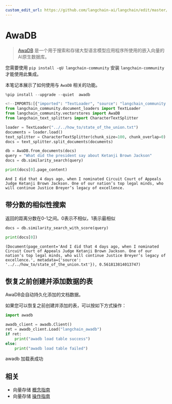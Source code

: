 ```yaml
---
custom_edit_url: https://github.com/langchain-ai/langchain/edit/master/docs/docs/integrations/vectorstores/awadb.ipynb
---
```

# AwaDB
>[AwaDB](https://github.com/awa-ai/awadb) 是一个用于搜索和存储大型语言模型应用程序所使用的嵌入向量的AI原生数据库。

您需要使用 `pip install -qU langchain-community` 安装 `langchain-community` 才能使用此集成。

本笔记本展示了如何使用与 `AwaDB` 相关的功能。


```python
%pip install --upgrade --quiet  awadb
```


```python
<!--IMPORTS:[{"imported": "TextLoader", "source": "langchain_community.document_loaders", "docs": "https://python.langchain.com/api_reference/community/document_loaders/langchain_community.document_loaders.text.TextLoader.html", "title": "AwaDB"}, {"imported": "AwaDB", "source": "langchain_community.vectorstores", "docs": "https://python.langchain.com/api_reference/community/vectorstores/langchain_community.vectorstores.awadb.AwaDB.html", "title": "AwaDB"}, {"imported": "CharacterTextSplitter", "source": "langchain_text_splitters", "docs": "https://python.langchain.com/api_reference/text_splitters/character/langchain_text_splitters.character.CharacterTextSplitter.html", "title": "AwaDB"}]-->
from langchain_community.document_loaders import TextLoader
from langchain_community.vectorstores import AwaDB
from langchain_text_splitters import CharacterTextSplitter
```


```python
loader = TextLoader("../../how_to/state_of_the_union.txt")
documents = loader.load()
text_splitter = CharacterTextSplitter(chunk_size=100, chunk_overlap=0)
docs = text_splitter.split_documents(documents)
```


```python
db = AwaDB.from_documents(docs)
query = "What did the president say about Ketanji Brown Jackson"
docs = db.similarity_search(query)
```


```python
print(docs[0].page_content)
```
```output
And I did that 4 days ago, when I nominated Circuit Court of Appeals Judge Ketanji Brown Jackson. One of our nation’s top legal minds, who will continue Justice Breyer’s legacy of excellence.
```
## 带分数的相似性搜索

返回的距离分数在0-1之间。0表示不相似，1表示最相似


```python
docs = db.similarity_search_with_score(query)
```


```python
print(docs[0])
```
```output
(Document(page_content='And I did that 4 days ago, when I nominated Circuit Court of Appeals Judge Ketanji Brown Jackson. One of our nation’s top legal minds, who will continue Justice Breyer’s legacy of excellence.', metadata={'source': '../../how_to/state_of_the_union.txt'}), 0.561813814013747)
```
## 恢复之前创建并添加数据的表

AwaDB会自动持久化添加的文档数据。

如果您可以恢复之前创建并添加的表，可以按如下方式操作：


```python
import awadb

awadb_client = awadb.Client()
ret = awadb_client.Load("langchain_awadb")
if ret:
    print("awadb load table success")
else:
    print("awadb load table failed")
```
awadb 加载表成功


## 相关

- 向量存储 [概念指南](/docs/concepts/#vector-stores)
- 向量存储 [操作指南](/docs/how_to/#vector-stores)

